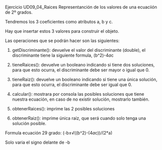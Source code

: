 Ejercicio UD09_04_Raices
Representanción de los valores de una ecuaciión de 2º grados.

Tendremos los 3 coeficientes como atributos a, b y c.

Hay que insertar estos 3 valores para construir el objeto.

Las operaciones que se podrán hacer son las siguientes:

1.  getDiscriminante(): devuelve el valor del discriminante (double), el discriminante
    tiene la siguiente formula, (b^2)-4*a*c

2.  tieneRaices(): devuelve un booleano indicando si tiene dos soluciones, para que
    esto ocurra, el discriminante debe ser mayor o igual que 0.

3.  tieneRaiz(): devuelve un booleano indicando si tiene una única solución, para que
    esto ocurra, el discriminante debe ser igual que 0.

4.  calcular(): mostrara por consola las posibles soluciones que tiene nuestra ecuación,
    en caso de no existir solución, mostrarlo también.

5.  obtenerRaices(): imprime las 2 posibles soluciones

6.  obtenerRaiz(): imprime única raíz, que será cuando solo tenga una solución
    posible.

Formula ecuación 29 grado: (-b±√((b^2)-(4*a*c))/(2*a)

Solo varia el signo delante de -b
